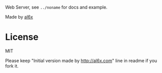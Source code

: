 Web Server, see `../noname` for docs and example.

Made by [al6x](http://al6x.com)

# License

MIT

Please keep "Initial version made by http://al6x.com" line in readme if you fork it.